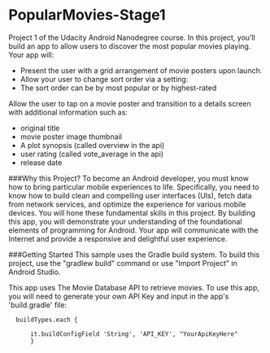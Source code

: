 # PopularMovies-Stage1
Project 1 of the Udacity Android Nanodegree course. In this project, you’ll build an app to allow users to discover the most popular movies playing.
Your app will:
- Present the user with a grid arrangement of movie posters upon launch.
- Allow your user to change sort order via a setting:
- The sort order can be by most popular or by highest-rated

Allow the user to tap on a movie poster and transition to a details screen with additional information such as:
- original title
- movie poster image thumbnail
- A plot synopsis (called overview in the api)
- user rating (called vote_average in the api)
- release date

###Why this Project?
To become an Android developer, you must know how to bring particular mobile experiences to life. Specifically, you need to know how to build clean and compelling user interfaces (UIs), fetch data from network services, and optimize the experience for various mobile devices. You will hone these fundamental skills in this project.
By building this app, you will demonstrate your understanding of the foundational elements of programming for Android. Your app will communicate with the Internet and provide a responsive and delightful user experience.

###Getting Started
This sample uses the Gradle build system. To build this project, use the "gradlew build" command or use "Import Project" in Android Studio.

This app uses The Movie Database API to retrieve movies. To use this app, you will need to generate your own API Key and input in the app's 'build.gradle' file:


      buildTypes.each {

          it.buildConfigField 'String', 'API_KEY', "YourApiKeyHere"
          }
    
